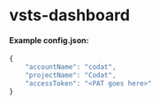# vsts-dashboard

#### Example config.json:
```javascript
{
	"accountName": "codat",
	"projectName": "Codat",
	"accessToken": "<PAT goes here>"
}
